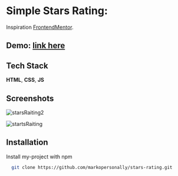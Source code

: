 
# Simple Stars Rating:

Inspiration [FrontendMentor](https://www.frontendpro.dev/frontend-coding-challenges/star-rating-component-geShE1ApkqUoNCqujxOd).


## Demo: [link here](https://markopersonally.github.io/stars-rating/)



## Tech Stack

**HTML**, **CSS**, **JS**


## Screenshots

![starsRaiting2](https://github.com/markopersonally/stars-rating/assets/120672080/ce51da2d-27ea-40f9-9ca8-f35cc773448f)

![startsRaiting](https://github.com/markopersonally/stars-rating/assets/120672080/7d043fee-3c4f-4292-991e-bc331cf3bffe)


## Installation

Install my-project with npm

```bash
  git clone https://github.com/markopersonally/stars-rating.git
```
    
